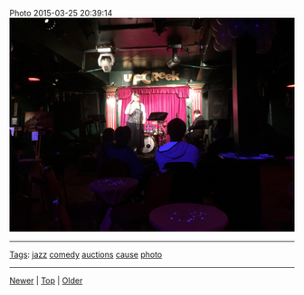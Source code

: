 <!--
title: Photo 2015-03-25 20
date: 2020-06-28T14:57:48.959Z
tags: jazz, comedy, auctions, cause, photo
-->










Photo 2015-03-25 20:39:14
![](114607145132-0.jpg)

<!--BOTTOM-POST-NAVIGATION-->
---

[Tags](tags.md): [jazz](tag-jazz.md) [comedy](tag-comedy.md) [auctions](tag-auctions.md) [cause](tag-cause.md) [photo](tag-photo.md)

---

[Newer](113862039837.md) | [Top](index.md) | [Older](115138807662.md)